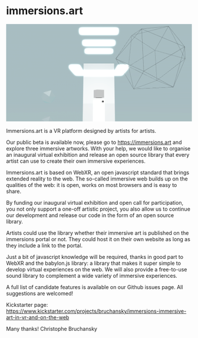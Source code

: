 # immersions.art
![immersions.art](https://github.com/bruchansky/immersions/blob/main/immersions.png?raw=true)

Immersions.art is a VR platform designed by artists for artists.

Our public beta is available now, please go to https://immersions.art and explore three immersive artworks. With your help, we would like to organise an inaugural virtual exhibition and release an open source library that every artist can use to create their own immersive experiences.

Immersions.art is based on WebXR, an open javascript standard that brings extended reality to the web. The so-called immersive web builds up on the qualities of the web: it is open, works on most browsers and is easy to share.

By funding our inaugural virtual exhibition and open call for participation, you not only support a one-off artistic project, you also allow us to continue our development and release our code in the form of an open source library.

Artists could use the library whether their immersive art is published on the immersions portal or not. They could host it on their own website as long as they  include a link to the portal.

Just a bit of javascript knowledge will be required, thanks in good part to WebXR and the babylon.js library: a library that makes it super simple to develop virtual experiences on the web. We will also provide a free-to-use sound library to complement a wide variety of immersive experiences.

A full list of candidate features is available on our Github issues page. All suggestions are welcomed!

Kickstarter page: https://www.kickstarter.com/projects/bruchansky/immersions-immersive-art-in-vr-and-on-the-web

Many thanks!
Christophe Bruchansky


